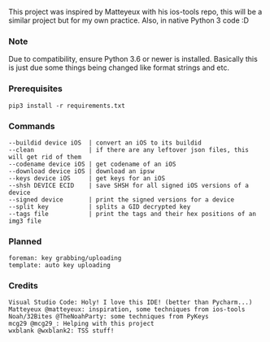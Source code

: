This project was inspired by Matteyeux with his ios-tools repo, this will be a similar project but for my own practice. Also, in native Python 3 code :D

### Note

Due to compatibility, ensure Python 3.6 or newer is installed. Basically this is just due some things being changed like format strings and etc.

### Prerequisites

    pip3 install -r requirements.txt

### Commands

    --buildid device iOS  | convert an iOS to its buildid
    --clean               | if there are any leftover json files, this will get rid of them
    --codename device iOS | get codename of an iOS
    --download device iOS | download an ipsw
    --keys device iOS     | get keys for an iOS
    --shsh DEVICE ECID    | save SHSH for all signed iOS versions of a device
    --signed device       | print the signed versions for a device
    --split key           | splits a GID decrypted key
    --tags file           | print the tags and their hex positions of an img3 file

### Planned

    foreman: key grabbing/uploading
    template: auto key uploading

### Credits

    Visual Studio Code: Holy! I love this IDE! (better than Pycharm...)
    Matteyeux @matteyeux: inspiration, some techniques from ios-tools
    Noah/32Bites @TheNoahParty: some techniques from PyKeys
    mcg29 @mcg29_: Helping with this project
    wxblank @wxblank2: TSS stuff!
